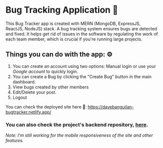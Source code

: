 # Bug Tracking Application 🐛

This Bug Tracker app is created with MERN (MongoDB, ExpressJS, ReactJS, NodeJS) stack. A bug tracking system ensures bugs are detected and fixed. It helps get rid of issues in the software by regulating the work of each team member, which is crucial if you're running large projects.

## Things you can do with the app: ⚙
1. You can create an account using two options: Manual login or use your _Google account_ to quickly login.
2. You can create a Bug by clicking the "Create Bug" button in the main dashboard.
3. View bugs created by other members
4. Edit/Delete your post.
5. Logout

You can check the deployed site here 🚀:
https://davebanguilan-bugtracker.netlify.app/

### You can also check the project's backend repository, [here](https://github.com/davebanguilan/Project_Website_BugTracker_BE).

_*Note:* I'm still working for the mobile responsiveness of the site and other features._
